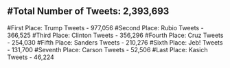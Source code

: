#Total Number of Tweets: 2,393,693 
---
#First Place: Trump Tweets - 977,056
#Second Place: Rubio Tweets - 366,525
#Third Place: Clinton Tweets - 356,296
#Fourth Place: Cruz Tweets - 254,030
#Fifth Place: Sanders Tweets - 210,276
#Sixth Place: Jeb! Tweets - 131,700
#Seventh Place: Carson Tweets - 52,506
#Last Place: Kasich Tweets - 46,224
